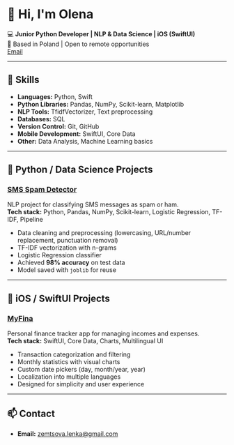 # 👋 Hi, I'm Olena

💻 **Junior Python Developer | NLP & Data Science | iOS (SwiftUI)**  
📍 Based in Poland | Open to remote opportunities  
[Email](mailto:zemtsova.lenka@gmail.com)  

---

## 🚀 Skills
- **Languages:** Python, Swift
- **Python Libraries:** Pandas, NumPy, Scikit-learn, Matplotlib
- **NLP Tools:** TfidfVectorizer, Text preprocessing
- **Databases:** SQL
- **Version Control:** Git, GitHub
- **Mobile Development:** SwiftUI, Core Data
- **Other:** Data Analysis, Machine Learning basics

---

## 📂 Python / Data Science Projects

### [SMS Spam Detector](https://github.com/OlenaZ-Dev/sms-spam-detector)
NLP project for classifying SMS messages as spam or ham.  
**Tech stack:** Python, Pandas, NumPy, Scikit-learn, Logistic Regression, TF-IDF, Pipeline  
- Data cleaning and preprocessing (lowercasing, URL/number replacement, punctuation removal)
- TF-IDF vectorization with n-grams
- Logistic Regression classifier
- Achieved **98% accuracy** on test data
- Model saved with `joblib` for reuse

---

## 📱 iOS / SwiftUI Projects

### [MyFina](https://apps.apple.com/pl/app/myfina/id6748728086)
Personal finance tracker app for managing incomes and expenses.  
**Tech stack:** SwiftUI, Core Data, Charts, Multilingual UI  
- Transaction categorization and filtering
- Monthly statistics with visual charts
- Custom date pickers (day, month/year, year)
- Localization into multiple languages
- Designed for simplicity and user experience

---

## 📫 Contact
- **Email:** zemtsova.lenka@gmail.com
